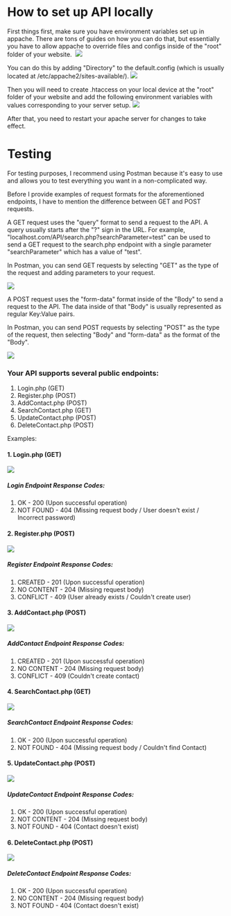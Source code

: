 # How to set up API locally

First things first, make sure you have environment variables set up in appache. There are tons of guides on how you can do that, but essentially you have to allow appache to override files and configs inside of the "root" folder of your website. 
![](https://i.imgur.com/CDnBhQM.png)

You can do this by adding "Directory" to the default.config (which is usually located at /etc/appache2/sites-available/).
![](https://i.imgur.com/fRD5ssY.png)

Then you will need to create .htaccess on your local device at the "root" folder of your website and add the following environment variables with values corresponding to your server setup.
![](https://i.imgur.com/JRTAgiB.png)

After that, you need to restart your apache server for changes to take effect. 

# Testing

For testing purposes, I recommend using Postman because it's easy to use and allows you to test everything you want in a non-complicated way.

Before I provide examples of request formats for the aforementioned endpoints, I have to mention the difference between GET and POST requests. 

A GET request uses the "query" format to send a request to the API. A query usually starts after the "?" sign in the URL. For example, "localhost.com/API/search.php?searchParameter=test" can be used to send a GET request to the search.php endpoint with a single parameter "searchParameter" which has a value of "test".

In Postman, you can send GET requests by selecting "GET" as the type of the request and adding parameters to your request.

![](https://i.imgur.com/HqQzNaU.png)

A POST request uses the "form-data" format inside of the "Body" to send a request to the API. The data inside of that "Body" is usually represented as regular Key:Value pairs.

In Postman, you can send POST requests by selecting "POST" as the type of the request, then selecting "Body" and "form-data" as the format of the "Body".

![](https://i.imgur.com/MRdAcTq.png)

### Your API supports several public endpoints:

1. Login.php (GET)
2. Register.php (POST)
3. AddContact.php (POST)
4. SearchContact.php (GET)
5. UpdateContact.php (POST)
6. DeleteContact.php (POST)

Examples:

#### 1. Login.php (GET)
![](https://i.imgur.com/AGiLEgV.png)

##### Login Endpoint Response Codes:

1. OK - 200 (Upon successful operation)
2. NOT FOUND - 404 (Missing request body / User doesn't exist / Incorrect password)

#### 2. Register.php (POST)
![](https://i.imgur.com/a677qW0.png)

##### Register Endpoint Response Codes:

1. CREATED - 201 (Upon successful operation)
2. NO CONTENT - 204 (Missing request body)
3. CONFLICT - 409 (User already exists / Couldn't create user)

#### 3. AddContact.php (POST)
![](https://i.imgur.com/mWBlEK5.png)

##### AddContact Endpoint Response Codes:

1. CREATED - 201 (Upon successful operation)
2. NO CONTENT - 204 (Missing request body)
3. CONFLICT - 409 (Couldn't create contact)

#### 4. SearchContact.php (GET)
![](https://i.imgur.com/NYu61so.png)

##### SearchContact Endpoint Response Codes:

1. OK - 200 (Upon successful operation)
2. NOT FOUND - 404 (Missing request body / Couldn't find Contact)

#### 5. UpdateContact.php (POST)
![](https://i.imgur.com/o6NfRyE.png)

##### UpdateContact Endpoint Response Codes:

1. OK - 200 (Upon successful operation)
2. NOT CONTENT - 204 (Missing request body)
3. NOT FOUND - 404 (Contact doesn't exist)

#### 6. DeleteContact.php (POST)
![](https://i.imgur.com/0bFEqzp.png)

##### DeleteContact Endpoint Response Codes:

1. OK - 200 (Upon successful operation)
2. NO CONTENT - 204 (Missing request body)
3. NOT FOUND - 404 (Contact doesn't exist)
